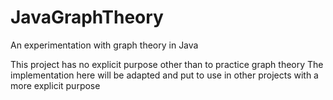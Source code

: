 # JavaGraphTheory
An experimentation with graph theory in Java

This project has no explicit purpose other than to practice graph theory
The implementation here will be adapted and put to use in other projects with a more explicit purpose
